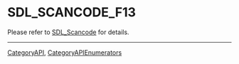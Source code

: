 # SDL_SCANCODE_F13

Please refer to [SDL_Scancode](SDL_Scancode) for details.

----
[CategoryAPI](CategoryAPI), [CategoryAPIEnumerators](CategoryAPIEnumerators)

